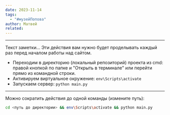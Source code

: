 ```yaml
---
date: 2023-11-14
tags:
  - "#музейПопова"
author: Матвей
related:
---
```

--------------------
Текст заметки...
Эти действия вам нужно будет проделывать каждый раз перед началом работы над сайтом.

- Переходим в директорию (локальный репозиторий) проекта из cmd: правой кнопкой по папке и "Открыть в терминале" или перейти прямо из командной строки.
- Активируем виртуальное окружение: `env\Scripts\activate`
- Запускаем сервер: `python main.py`

---
Можно сократить действия до одной команды (измените путь):
```bash
cd <путь до директории> && env\Scripts\activate && python main.py
```